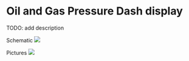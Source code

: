 # Oil and Gas Pressure Dash display

TODO: add description

Schematic
<img src="hw/pressure-dash/pressure-dash.svg">

Pictures
<img src="hw/pressure-dash/sim.png">


